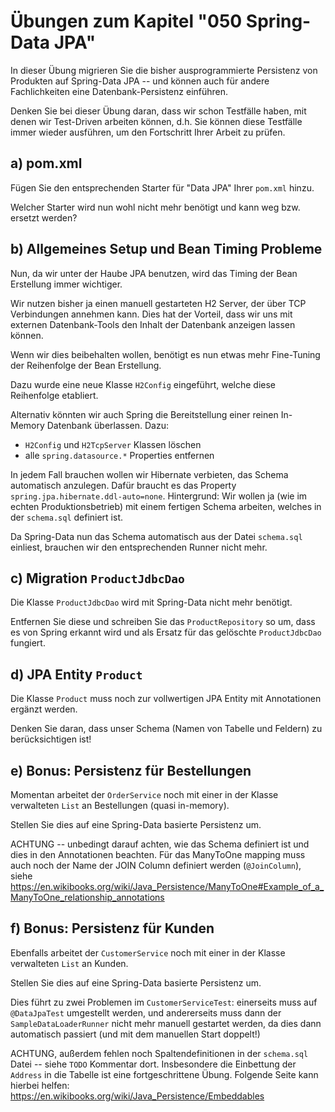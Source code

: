 # Übungen zum Kapitel "050 Spring-Data JPA"

In dieser Übung migrieren Sie die bisher ausprogrammierte Persistenz von Produkten
auf Spring-Data JPA -- und können auch für andere Fachlichkeiten eine Datenbank-Persistenz einführen.

Denken Sie bei dieser Übung daran, dass wir schon Testfälle haben, mit denen wir
Test-Driven arbeiten können, d.h. Sie können diese Testfälle immer wieder ausführen, um den Fortschritt Ihrer
Arbeit zu prüfen.

## a) pom.xml

Fügen Sie den entsprechenden Starter für "Data JPA" Ihrer `pom.xml` hinzu.

Welcher Starter wird nun wohl nicht mehr benötigt und kann weg bzw. ersetzt werden?

## b) Allgemeines Setup und Bean Timing Probleme

Nun, da wir unter der Haube JPA benutzen, wird das Timing der Bean Erstellung immer wichtiger.

Wir nutzen bisher ja einen manuell gestarteten H2 Server, der über TCP Verbindungen annehmen kann. Dies hat der Vorteil,
dass wir uns mit externen Datenbank-Tools den Inhalt der Datenbank anzeigen lassen können.

Wenn wir dies beibehalten wollen, benötigt es nun etwas mehr Fine-Tuning der Reihenfolge der Bean Erstellung.

Dazu wurde eine neue Klasse `H2Config` eingeführt, welche diese Reihenfolge etabliert.

Alternativ könnten wir auch Spring die Bereitstellung einer reinen In-Memory Datenbank überlassen. Dazu:

* `H2Config` und `H2TcpServer` Klassen löschen
* alle `spring.datasource.*` Properties entfernen

In jedem Fall brauchen wollen wir Hibernate verbieten, das Schema automatisch anzulegen. Dafür braucht es das
Property `spring.jpa.hibernate.ddl-auto=none`.
Hintergrund: Wir wollen ja (wie im echten Produktionsbetrieb) mit einem fertigen Schema arbeiten, welches in
der `schema.sql` definiert ist.

Da Spring-Data nun das Schema automatisch aus der Datei `schema.sql` einliest, brauchen wir den entsprechenden Runner
nicht mehr.

## c) Migration `ProductJdbcDao`

Die Klasse `ProductJdbcDao` wird mit Spring-Data nicht mehr benötigt.

Entfernen Sie diese und schreiben Sie das `ProductRepository` so um, dass es von Spring erkannt wird
und als Ersatz für das gelöschte `ProductJdbcDao` fungiert.

## d) JPA Entity `Product`

Die Klasse `Product` muss noch zur vollwertigen JPA Entity mit Annotationen ergänzt werden.

Denken Sie daran, dass unser Schema (Namen von Tabelle und Feldern) zu berücksichtigen ist!

## e) Bonus: Persistenz für Bestellungen

Momentan arbeitet der `OrderService` noch mit einer in der Klasse verwalteten `List` an
Bestellungen (quasi in-memory).

Stellen Sie dies auf eine Spring-Data basierte Persistenz um.

ACHTUNG -- unbedingt darauf achten, wie das Schema definiert ist und dies in den
Annotationen beachten. Für das ManyToOne mapping muss auch noch der Name der JOIN
Column definiert werden (`@JoinColumn`),
siehe https://en.wikibooks.org/wiki/Java_Persistence/ManyToOne#Example_of_a_ManyToOne_relationship_annotations

## f) Bonus: Persistenz für Kunden

Ebenfalls arbeitet der `CustomerService` noch mit einer in der Klasse verwalteten `List` an Kunden.

Stellen Sie dies auf eine Spring-Data basierte Persistenz um.

Dies führt zu zwei Problemen im `CustomerServiceTest`: einerseits muss auf `@DataJpaTest` umgestellt
werden, und andererseits muss dann der `SampleDataLoaderRunner` nicht mehr manuell gestartet werden, da
dies dann automatisch passiert (und mit dem manuellen Start doppelt!)

ACHTUNG, außerdem fehlen noch Spaltendefinitionen in der `schema.sql` Datei -- siehe `TODO`
Kommentar dort. Insbesondere die Einbettung der `Address` in die Tabelle ist eine fortgeschrittene
Übung. Folgende Seite kann hierbei helfen: https://en.wikibooks.org/wiki/Java_Persistence/Embeddables